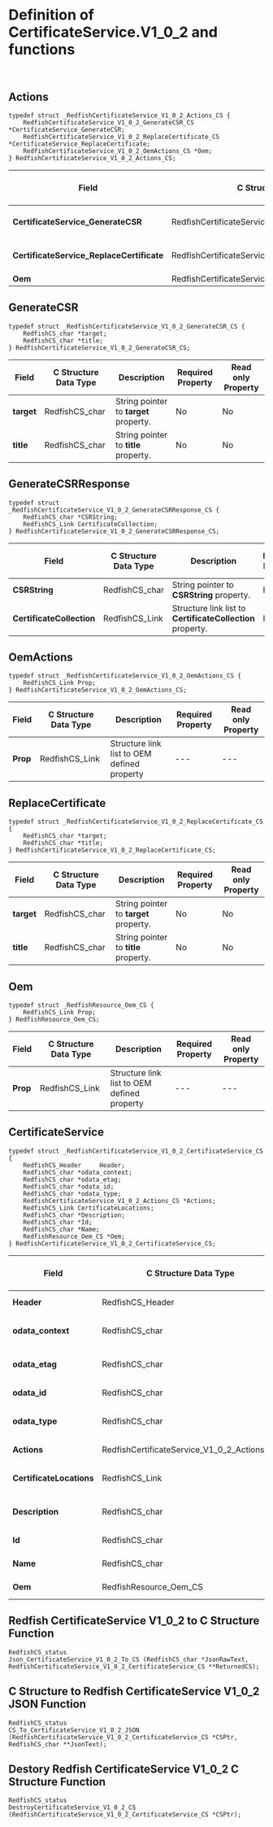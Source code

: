 # Definition of CertificateService.V1_0_2 and functions<br><br>

## Actions
    typedef struct _RedfishCertificateService_V1_0_2_Actions_CS {
        RedfishCertificateService_V1_0_2_GenerateCSR_CS *CertificateService_GenerateCSR;
        RedfishCertificateService_V1_0_2_ReplaceCertificate_CS *CertificateService_ReplaceCertificate;
        RedfishCertificateService_V1_0_2_OemActions_CS *Oem;
    } RedfishCertificateService_V1_0_2_Actions_CS;

|Field |C Structure Data Type|Description |Required Property|Read only Property
| ---  | --- | --- | --- | ---
|**CertificateService_GenerateCSR**|RedfishCertificateService_V1_0_2_GenerateCSR_CS| Structure points to **#CertificateService.GenerateCSR** property.| No| No
|**CertificateService_ReplaceCertificate**|RedfishCertificateService_V1_0_2_ReplaceCertificate_CS| Structure points to **#CertificateService.ReplaceCertificate** property.| No| No
|**Oem**|RedfishCertificateService_V1_0_2_OemActions_CS| Structure points to **Oem** property.| No| No


## GenerateCSR
    typedef struct _RedfishCertificateService_V1_0_2_GenerateCSR_CS {
        RedfishCS_char *target;
        RedfishCS_char *title;
    } RedfishCertificateService_V1_0_2_GenerateCSR_CS;

|Field |C Structure Data Type|Description |Required Property|Read only Property
| ---  | --- | --- | --- | ---
|**target**|RedfishCS_char| String pointer to **target** property.| No| No
|**title**|RedfishCS_char| String pointer to **title** property.| No| No


## GenerateCSRResponse
    typedef struct _RedfishCertificateService_V1_0_2_GenerateCSRResponse_CS {
        RedfishCS_char *CSRString;
        RedfishCS_Link CertificateCollection;
    } RedfishCertificateService_V1_0_2_GenerateCSRResponse_CS;

|Field |C Structure Data Type|Description |Required Property|Read only Property
| ---  | --- | --- | --- | ---
|**CSRString**|RedfishCS_char| String pointer to **CSRString** property.| No| Yes
|**CertificateCollection**|RedfishCS_Link| Structure link list to **CertificateCollection** property.| No| Yes


## OemActions
    typedef struct _RedfishCertificateService_V1_0_2_OemActions_CS {
        RedfishCS_Link Prop;
    } RedfishCertificateService_V1_0_2_OemActions_CS;

|Field |C Structure Data Type|Description |Required Property|Read only Property
| ---  | --- | --- | --- | ---
|**Prop**|RedfishCS_Link| Structure link list to OEM defined property| ---| ---


## ReplaceCertificate
    typedef struct _RedfishCertificateService_V1_0_2_ReplaceCertificate_CS {
        RedfishCS_char *target;
        RedfishCS_char *title;
    } RedfishCertificateService_V1_0_2_ReplaceCertificate_CS;

|Field |C Structure Data Type|Description |Required Property|Read only Property
| ---  | --- | --- | --- | ---
|**target**|RedfishCS_char| String pointer to **target** property.| No| No
|**title**|RedfishCS_char| String pointer to **title** property.| No| No


## Oem
    typedef struct _RedfishResource_Oem_CS {
        RedfishCS_Link Prop;
    } RedfishResource_Oem_CS;

|Field |C Structure Data Type|Description |Required Property|Read only Property
| ---  | --- | --- | --- | ---
|**Prop**|RedfishCS_Link| Structure link list to OEM defined property| ---| ---


## CertificateService
    typedef struct _RedfishCertificateService_V1_0_2_CertificateService_CS {
        RedfishCS_Header     Header;
        RedfishCS_char *odata_context;
        RedfishCS_char *odata_etag;
        RedfishCS_char *odata_id;
        RedfishCS_char *odata_type;
        RedfishCertificateService_V1_0_2_Actions_CS *Actions;
        RedfishCS_Link CertificateLocations;
        RedfishCS_char *Description;
        RedfishCS_char *Id;
        RedfishCS_char *Name;
        RedfishResource_Oem_CS *Oem;
    } RedfishCertificateService_V1_0_2_CertificateService_CS;

|Field |C Structure Data Type|Description |Required Property|Read only Property
| ---  | --- | --- | --- | ---
|**Header**|RedfishCS_Header|Redfish C structure header|---|---
|**odata_context**|RedfishCS_char| String pointer to **@odata.context** property.| No| No
|**odata_etag**|RedfishCS_char| String pointer to **@odata.etag** property.| No| No
|**odata_id**|RedfishCS_char| String pointer to **@odata.id** property.| Yes| No
|**odata_type**|RedfishCS_char| String pointer to **@odata.type** property.| Yes| No
|**Actions**|RedfishCertificateService_V1_0_2_Actions_CS| Structure points to **Actions** property.| No| No
|**CertificateLocations**|RedfishCS_Link| Structure link list to **CertificateLocations** property.| No| Yes
|**Description**|RedfishCS_char| String pointer to **Description** property.| No| Yes
|**Id**|RedfishCS_char| String pointer to **Id** property.| Yes| Yes
|**Name**|RedfishCS_char| String pointer to **Name** property.| Yes| Yes
|**Oem**|RedfishResource_Oem_CS| Structure points to **Oem** property.| No| No
## Redfish CertificateService V1_0_2 to C Structure Function
    RedfishCS_status
    Json_CertificateService_V1_0_2_To_CS (RedfishCS_char *JsonRawText, RedfishCertificateService_V1_0_2_CertificateService_CS **ReturnedCS);

## C Structure to Redfish CertificateService V1_0_2 JSON Function
    RedfishCS_status
    CS_To_CertificateService_V1_0_2_JSON (RedfishCertificateService_V1_0_2_CertificateService_CS *CSPtr, RedfishCS_char **JsonText);

## Destory Redfish CertificateService V1_0_2 C Structure Function
    RedfishCS_status
    DestroyCertificateService_V1_0_2_CS (RedfishCertificateService_V1_0_2_CertificateService_CS *CSPtr);

